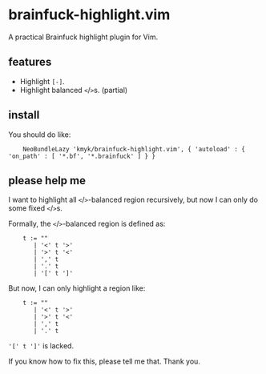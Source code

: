 # brainfuck-highlight.vim

A practical Brainfuck highlight plugin for Vim.

## features

-   Highlight `[-]`.
-   Highlight balanced `<`/`>`s. (partial)

## install

You should do like:

``` vim
    NeoBundleLazy 'kmyk/brainfuck-highlight.vim', { 'autoload' : { 'on_path' : [ '*.bf', '*.brainfuck' ] } }
```

## please help me

I want to highlight all `<`/`>`-balanced region recursively, but now I can only do some fixed `<`/`>`s.

Formally, the `<`/`>`-balanced region is defined as:

```
    t := ""
       | '<' t '>'
       | '>' t '<'
       | ',' t
       | '.' t
       | '[' t ']'
```

But now, I can only highlight a region like:

```
    t := ""
       | '<' t '>'
       | '>' t '<'
       | ',' t
       | '.' t
```

`'[' t ']'` is lacked.

If you know how to fix this, please tell me that. Thank you.
